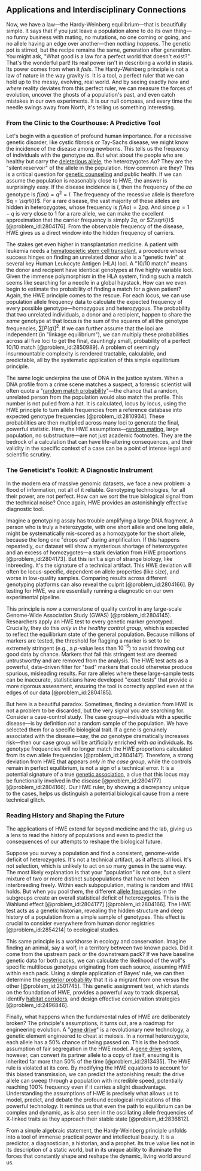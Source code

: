 ## Applications and Interdisciplinary Connections

Now, we have a law—the Hardy-Weinberg equilibrium—that is beautifully simple. It says that if you just leave a population alone to do its own thing—no funny business with mating, no mutations, no one coming or going, and no allele having an edge over another—then *nothing happens*. The genetic pot is stirred, but the recipe remains the same, generation after generation. You might ask, "What good is a law for a perfect world that doesn't exist?" That's the wonderful part! Its real power isn't in describing a world in stasis. Its power comes from when it *fails*. The Hardy-Weinberg principle is not a law of nature in the way gravity is. It is a tool, a perfect ruler that we can hold up to the messy, evolving, real world. And by seeing exactly *how* and *where* reality deviates from this perfect ruler, we can measure the forces of evolution, uncover the ghosts of a population's past, and even catch mistakes in our own experiments. It is our null compass, and every time the needle swings away from North, it's telling us something interesting.

### From the Clinic to the Courthouse: A Predictive Tool

Let's begin with a question of profound human importance. For a recessive genetic disorder, like cystic fibrosis or Tay-Sachs disease, we might know the incidence of the disease among newborns. This tells us the frequency of individuals with the genotype $aa$. But what about the people who are healthy but carry the [deleterious allele](@article_id:271134), the heterozygotes $Aa$? They are the "silent reservoir" of the allele in the population. How common are they? This is a critical question for [genetic counseling](@article_id:141454) and public health. If we can assume the population is reasonably close to HWE, the answer is surprisingly easy. If the disease incidence is $I$, then the frequency of the $aa$ genotype is $f(aa) = q^2 = I$. The frequency of the recessive allele is therefore $q = \sqrt{I}$. For a rare disease, the vast majority of these alleles are hidden in heterozygotes, whose frequency is $f(Aa) = 2pq$. And since $p = 1-q$ is very close to $1$ for a rare allele, we can make the excellent approximation that the carrier frequency is simply $2q$, or $2\sqrt{I}$ [@problem_id:2804176]. From the observable frequency of the disease, HWE gives us a direct window into the hidden frequency of carriers.

The stakes get even higher in transplantation medicine. A patient with leukemia needs a [hematopoietic stem cell transplant](@article_id:186051), a procedure whose success hinges on finding an unrelated donor who is a "genetic twin" at several key Human Leukocyte Antigen (HLA) loci. A "10/10 match" means the donor and recipient have identical genotypes at five highly variable loci. Given the immense polymorphism in the HLA system, finding such a match seems like searching for a needle in a global haystack. How can we even begin to estimate the probability of finding a match for a given patient? Again, the HWE principle comes to the rescue. For each locus, we can use population allele frequency data to calculate the expected frequency of every possible genotype—homozygous and heterozygous. The probability that two unrelated individuals, a donor and a recipient, happen to share the *same* genotype at that locus is the sum of the squares of all the genotype frequencies, $\sum [P(g)]^2$. If we can further assume that the loci are independent (in "linkage equilibrium"), we can multiply these probabilities across all five loci to get the final, dauntingly small, probability of a perfect 10/10 match [@problem_id:2850989]. A problem of seemingly insurmountable complexity is rendered tractable, calculable, and predictable, all by the systematic application of this simple equilibrium principle.

The same logic underpins the use of DNA in the justice system. When a DNA profile from a crime scene matches a suspect, a forensic scientist will often quote a "[random match probability](@article_id:274775)"—the chance that a random, unrelated person from the population would also match the profile. This number is not pulled from a hat. It is calculated, locus by locus, using the HWE principle to turn allele frequencies from a reference database into expected genotype frequencies [@problem_id:2810934]. These probabilities are then multiplied across many loci to generate the final, powerful statistic. Here, the HWE assumptions—[random mating](@article_id:149398), large population, no substructure—are not just academic footnotes. They are the bedrock of a calculation that can have life-altering consequences, and their validity in the specific context of a case can be a point of intense legal and scientific scrutiny.

### The Geneticist's Toolkit: A Diagnostic Instrument

In the modern era of massive genomic datasets, we face a new problem: a flood of information, not all of it reliable. Genotyping technologies, for all their power, are not perfect. How can we sort the true biological signal from the technical noise? Once again, HWE provides an astonishingly effective diagnostic tool.

Imagine a genotyping assay has trouble amplifying a large DNA fragment. A person who is truly a heterozygote, with one short allele and one long allele, might be systematically mis-scored as a homozygote for the short allele, because the long one "drops out" during amplification. If this happens repeatedly, our dataset will show a mysterious shortage of heterozygotes and an excess of homozygotes—a stark deviation from HWE proportions [@problem_id:2804173]. But this isn't a sign of strange biology, like inbreeding. It's the signature of a technical artifact. This HWE deviation will often be locus-specific, dependent on allele properties (like size), and worse in low-quality samples. Comparing results across different genotyping platforms can also reveal the culprit [@problem_id:2804166]. By testing for HWE, we are essentially running a diagnostic on our own experimental pipeline.

This principle is now a cornerstone of quality control in any large-scale Genome-Wide Association Study (GWAS) [@problem_id:2804145]. Researchers apply an HWE test to every genetic marker genotyped. Crucially, they do this *only in the healthy control group*, which is expected to reflect the equilibrium state of the general population. Because millions of markers are tested, the threshold for flagging a marker is set to be extremely stringent (e.g., a $p$-value less than $10^{-6}$) to avoid throwing out good data by chance. Markers that fail this stringent test are deemed untrustworthy and are removed from the analysis. The HWE test acts as a powerful, data-driven filter for "bad" markers that could otherwise produce spurious, misleading results. For rare alleles where these large-sample tests can be inaccurate, statisticians have developed "exact tests" that provide a more rigorous assessment, ensuring the tool is correctly applied even at the edges of our data [@problem_id:2804185].

But here is a beautiful paradox. Sometimes, finding a deviation from HWE is not a problem to be discarded, but the very signal you are searching for. Consider a case-control study. The case group—individuals with a specific disease—is by definition *not* a random sample of the population. We have selected them for a specific biological trait. If a gene is genuinely associated with the disease—say, the $aa$ genotype dramatically increases risk—then our case group will be artificially enriched with $aa$ individuals. Its genotype frequencies will no longer match the HWE proportions calculated from its own allele frequencies [@problem_id:2804147]. Therefore, a strong deviation from HWE that appears *only in the case group*, while the controls remain in perfect equilibrium, is not a sign of a technical error. It is a potential signature of a true [genetic association](@article_id:194557), a clue that this locus may be functionally involved in the disease [@problem_id:2804177] [@problem_id:2804166]. Our HWE ruler, by showing a discrepancy unique to the cases, helps us distinguish a potential biological cause from a mere technical glitch.

### Reading History and Shaping the Future

The applications of HWE extend far beyond medicine and the lab, giving us a lens to read the history of populations and even to predict the consequences of our attempts to reshape the biological future.

Suppose you survey a population and find a consistent, genome-wide deficit of heterozygotes. It's not a technical artifact, as it affects all loci. It's not selection, which is unlikely to act on so many genes in the same way. The most likely explanation is that your "population" is not one, but a silent mixture of two or more distinct subpopulations that have not been interbreeding freely. Within each subpopulation, mating is random and HWE holds. But when you pool them, the different [allele frequencies](@article_id:165426) in the subgroups create an overall statistical deficit of heterozygotes. This is the Wahlund effect [@problem_id:2804177] [@problem_id:2804166]. The HWE test acts as a genetic historian, revealing the hidden structure and deep history of a population from a simple sample of genotypes. This effect is crucial to consider everywhere from human donor registries [@problem_id:2854214] to ecological studies.

This same principle is a workhorse in ecology and conservation. Imagine finding an animal, say a wolf, in a territory between two known packs. Did it come from the upstream pack or the downstream pack? If we have baseline genetic data for both packs, we can calculate the likelihood of the wolf's specific multilocus genotype originating from each source, assuming HWE within each pack. Using a simple application of Bayes' rule, we can then determine the [posterior probability](@article_id:152973) that it is a migrant from one versus the other [@problem_id:2501745]. This genetic assignment test, which stands on the foundation of HWE, provides a powerful way to track dispersal, identify [habitat corridors](@article_id:202072), and design effective conservation strategies [@problem_id:2496846].

Finally, what happens when the fundamental rules of HWE are deliberately broken? The principle's assumptions, it turns out, are a roadmap for engineering evolution. A "[gene drive](@article_id:152918)" is a revolutionary new technology, a genetic element engineered to cheat at meiosis. In a normal heterozygote, each allele has a 50% chance of being passed on. This is the bedrock assumption of fair segregation in the HWE model. A [gene drive](@article_id:152918) system, however, can convert its partner allele to a copy of itself, ensuring it is inherited far more than 50% of the time [@problem_id:2813435]. The HWE rule is violated at its core. By modifying the HWE equations to account for this biased transmission, we can predict the astonishing result: the drive allele can sweep through a population with incredible speed, potentially reaching 100% frequency even if it carries a slight disadvantage. Understanding the assumptions of HWE is precisely what allows us to model, predict, and debate the profound ecological implications of this powerful technology. It reminds us that even the path to equilibrium can be complex and dynamic, as is also seen in the oscillating allele frequencies of X-linked traits as they approach their stable state [@problem_id:2836812].

From a simple algebraic statement, the Hardy-Weinberg principle unfolds into a tool of immense practical power and intellectual beauty. It is a predictor, a diagnostician, a historian, and a prophet. Its true value lies not in its description of a static world, but in its unique ability to illuminate the forces that constantly shape and reshape the dynamic, living world around us.